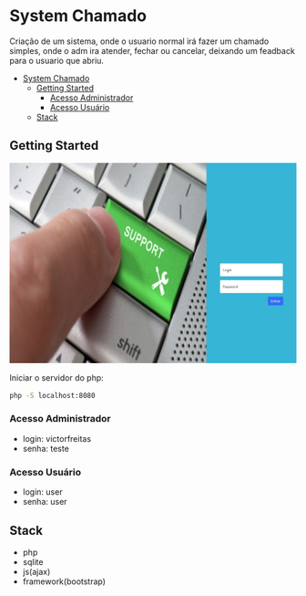 # System Chamado

Criação de um sistema, onde o usuario normal irá  fazer um chamado simples, onde o adm ira atender, fechar ou cancelar, deixando um feadback para o usuario que abriu.

<!-- TOC -->

- [System Chamado](#system-chamado)
  - [Getting Started](#getting-started)
    - [Acesso Administrador](#acesso-administrador)
    - [Acesso Usuário](#acesso-usu%C3%A1rio)
  - [Stack](#stack)

<!-- /TOC -->

## Getting Started

![Visual](./visual.jpg)

Iniciar o servidor do php:

```bash
php -S localhost:8080
```

### Acesso Administrador

- login: victorfreitas
- senha: teste

### Acesso Usuário
- login: user
- senha: user

## Stack

- php
- sqlite
- js(ajax)
- framework(bootstrap)

